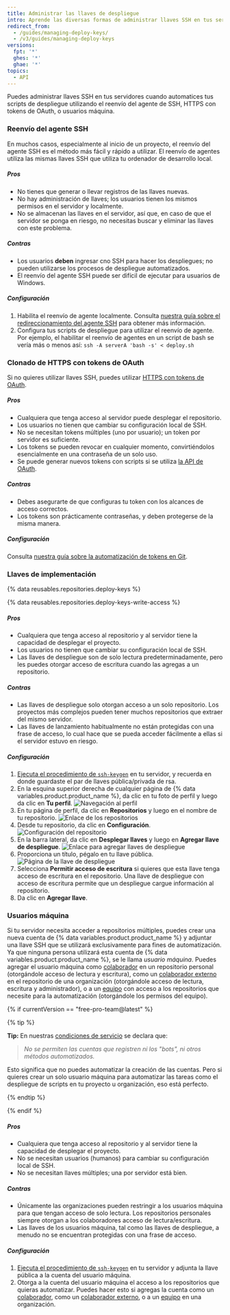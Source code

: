 ```yaml
---
title: Administrar las llaves de despliegue
intro: Aprende las diversas formas de administrar llaves SSH en tus servidores cuando automatizas los scripts de desplegue y averigua qué es lo mejor para ti.
redirect_from:
  - /guides/managing-deploy-keys/
  - /v3/guides/managing-deploy-keys
versions:
  fpt: '*'
  ghes: '*'
  ghae: '*'
topics:
  - API
---
```




Puedes administrar llaves SSH en tus servidores cuando automatices tus scripts de despliegue utilizando el reenvío del agente de SSH, HTTPS con tokens de OAuth, o usuarios máquina.

### Reenvío del agente SSH

En muchos casos, especialmente al inicio de un proyecto, el reenvío del agente SSH es el método más fácil y rápido a utilizar. El reenvío de agentes utiliza las mismas llaves SSH que utiliza tu ordenador de desarrollo local.

##### Pros

* No tienes que generar o llevar registros de las llaves nuevas.
* No hay administración de llaves; los usuarios tienen los mismos permisos en el servidor y localmente.
* No se almacenan las llaves en el servidor, así que, en caso de que el servidor se ponga en riesgo, no necesitas buscar y eliminar las llaves con este problema.

##### Contras

* Los usuarios **deben** ingresar cno SSH para hacer los despliegues; no pueden utilizarse los procesos de despliegue automatizados.
* El reenvío del agente SSH puede ser difícil de ejecutar para usuarios de Windows.

##### Configuración

1. Habilita el reenvío de agente localmente. Consulta [nuestra guía sobre el redireccionamiento del agente SSH][ssh-agent-forwarding] para obtener más información.
2. Configura tus scripts de despliegue para utilizar el reenvío de agente. Por ejemplo, el habilitar el reenvío de agentes en un script de bash se vería más o menos así: `ssh -A serverA 'bash -s' < deploy.sh`

### Clonado de HTTPS con tokens de OAuth

Si no quieres utilizar llaves SSH, puedes utilizar [HTTPS con tokens de OAuth][git-automation].

##### Pros

* Cualquiera que tenga acceso al servidor puede desplegar el repositorio.
* Los usuarios no tienen que cambiar su configuración local de SSH.
* No se necesitan tokens múltiples (uno por usuario); un token por servidor es suficiente.
* Los tokens se pueden revocar en cualquier momento, convirtiéndolos esencialmente en una contraseña de un solo uso.
* Se puede generar nuevos tokens con scripts si se utiliza [la API de OAuth](/rest/reference/oauth-authorizations#create-a-new-authorization).

##### Contras

* Debes asegurarte de que configuras tu token con los alcances de acceso correctos.
* Los tokens son prácticamente contraseñas, y deben protegerse de la misma manera.

##### Configuración

Consulta [nuestra guía sobre la automatización de tokens en Git][git-automation].

### Llaves de implementación

{% data reusables.repositories.deploy-keys %}

{% data reusables.repositories.deploy-keys-write-access %}

##### Pros

* Cualquiera que tenga acceso al repositorio y al servidor tiene la capacidad de desplegar el proyecto.
* Los usuarios no tienen que cambiar su configuración local de SSH.
* Las llaves de despliegue son de solo lectura predeterminadamente, pero les puedes otorgar acceso de escritura cuando las agregas a un repositorio.

##### Contras

* Las llaves de despliegue solo otorgan acceso a un solo repositorio. Los proyectos más complejos pueden tener muchos repositorios que extraer del mismo servidor.
* Las llaves de lanzamiento habitualmente no están protegidas con una frase de acceso, lo cual hace que se pueda acceder fácilmente a ellas si el servidor estuvo en riesgo.

##### Configuración

1. [Ejecuta el procedimiento de `ssh-keygen`][generating-ssh-keys] en tu servidor, y recuerda en donde guardaste el par de llaves pública/privada de rsa.
2. En la esquina superior derecha de cualquier página de {% data variables.product.product_name %}, da clic en tu foto de perfil y luego da clic en **Tu perfil**. ![Navegación al perfil](/assets/images/profile-page.png)
3. En tu página de perfil, da clic en **Repositorios** y luego en el nombre de tu repositorio. ![Enlace de los repositorios](/assets/images/repos.png)
4. Desde tu repositorio, da clic en **Configuración**. ![Configuración del repositorio](/assets/images/repo-settings.png)
5. En la barra lateral, da clic en **Desplegar llaves** y luego en **Agregar llave de despliegue**. ![Enlace para agregar llaves de despliegue](/assets/images/add-deploy-key.png)
6. Proporciona un título, pégalo en tu llave pública.  ![Página de la llave de despliegue](/assets/images/deploy-key.png)
7. Selecciona **Permitir acceso de escritura** si quieres que esta llave tenga acceso de escritura en el repositorio. Una llave de despliegue con acceso de escritura permite que un despliegue cargue información al repositorio.
8. Da clic en **Agregar llave**.

### Usuarios máquina

Si tu servidor necesita acceder a repositorios múltiples, puedes crear una nueva cuenta de {% data variables.product.product_name %} y adjuntar una llave SSH que se utilizará exclusivamente para fines de automatización. Ya que ninguna persona utilizará esta cuenta de {% data variables.product.product_name %}, se le llama _usuario máquina_. Puedes agregar el usuario máquina como [colaborador][collaborator] en un repositorio personal (otorgándole acceso de lectura y escritura), como un [colaborador externo][outside-collaborator] en el repositorio de una organización (otorgándole acceso de lectura, escritura y administrador), o a un [equipo][team] con acceso a los repositorios que necesite para la automatización (otorgándole los permisos del equipo).

{% if currentVersion == "free-pro-team@latest" %}

{% tip %}

**Tip:** En nuestras [condiciones de servicio][tos] se declara que:

> *No se permiten las cuentas que registren ni los "bots", ni otros métodos automatizados.*

Esto significa que no puedes automatizar la creación de las cuentas. Pero si quieres crear un solo usuario máquina para automatizar las tareas como el despliegue de scripts en tu proyecto u organización, eso está perfecto.

{% endtip %}

{% endif %}

##### Pros

* Cualquiera que tenga acceso al repositorio y al servidor tiene la capacidad de desplegar el proyecto.
* No se necesitan usuarios (humanos) para cambiar su configuración local de SSH.
* No se necesitan llaves múltiples; una por servidor está bien.

##### Contras

* Únicamente las organizaciones pueden restringir a los usuarios máquina para que tengan acceso de solo lectura. Los repositorios personales siempre otorgan a los colaboradores acceso de lectura/escritura.
* Las llaves de los usuarios máquina, tal como las llaves de despliegue, a menudo no se encuentran protegidas con una frase de acceso.

##### Configuración

1. [Ejecuta el procedimiento de `ssh-keygen`][generating-ssh-keys] en tu servidor y adjunta la llave pública a la cuenta del usuario máquina.
2. Otorga a la cuenta del usuario máquina el acceso a los repositorios que quieras automatizar. Puedes hacer esto si agregas la cuenta como un [colaborador][collaborator], como un [colaborador externo][outside-collaborator], o a un [equipo][team] en una organización.

[ssh-agent-forwarding]: /guides/using-ssh-agent-forwarding/
[generating-ssh-keys]: /articles/generating-a-new-ssh-key-and-adding-it-to-the-ssh-agent/#generating-a-new-ssh-key
[tos]: /articles/github-terms-of-service/
[git-automation]: /articles/git-automation-with-oauth-tokens
[git-automation]: /articles/git-automation-with-oauth-tokens
[collaborator]: /articles/inviting-collaborators-to-a-personal-repository
[outside-collaborator]: /articles/adding-outside-collaborators-to-repositories-in-your-organization
[team]: /articles/adding-organization-members-to-a-team
